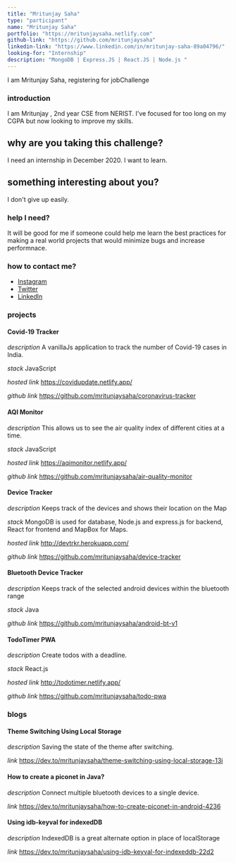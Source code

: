 ```yaml
---
title: "Mritunjay Saha"
type: "participant"
name: "Mritunjay Saha"
portfolio: "https://mritunjaysaha.netlify.com"
github-link: "https://github.com/mritunjaysaha"
linkedin-link: "https://www.linkedin.com/in/mritunjay-saha-89a04796/"
looking-for: "Internship"
description: "MongoDB | Express.JS | React.JS | Node.js "
---
```


I am Mritunjay Saha, registering for jobChallenge

### introduction

I am Mritunjay , 2nd year CSE from NERIST.
I've focused for too long on my CGPA but now looking to
improve my skills.

## why are you taking this challenge?

I need an internship in December 2020.
I want to learn.

## something interesting about you?

I don't give up easily.

### help I need?

It will be good for me if someone could help me learn the best practices for
making a real world projects that would minimize bugs and increase performnace.

### how to contact me?

- [Instagram](https://www.instagram.com/themritunjaysaha)
- [Twitter](https://twitter.com/MritunjaySaha1)
- [LinkedIn](https://www.linkedin.com/in/mritunjay-saha-89a04796)

### projects

#### Covid-19 Tracker

_description_ A vanillaJs application to track the number of Covid-19 cases in India.

_stack_ JavaScript

_hosted link_ https://covidupdate.netlify.app/

_github link_ https://github.com/mritunjaysaha/coronavirus-tracker

#### AQI Monitor

_description_ This allows us to see the air quality index of different cities at a time.

_stack_ JavaScript

_hosted link_ https://aqimonitor.netlify.app/

_github link_ https://github.com/mritunjaysaha/air-quality-monitor

#### Device Tracker

_description_ Keeps track of the devices and shows their location on the Map

_stack_ MongoDB is used for database, Node.js and express.js for backend, React for frontend and MapBox for Maps.

_hosted link_ http://devtrkr.herokuapp.com/

_github link_ https://github.com/mritunjaysaha/device-tracker

#### Bluetooth Device Tracker

_description_ Keeps track of the selected android devices within the bluetooth range

_stack_ Java

_github link_ https://github.com/mritunjaysaha/android-bt-v1

#### TodoTimer PWA

_description_ Create todos with a deadline.

_stack_ React.js

_hosted link_ http://todotimer.netlify.app/

_github link_ https://github.com/mritunjaysaha/todo-pwa

### blogs

#### Theme Switching Using Local Storage

_description_ Saving the state of the theme after switching.

_link_ https://dev.to/mritunjaysaha/theme-switching-using-local-storage-13i

#### How to create a piconet in Java?

_description_ Connect multiple bluetooth devices to a single device.

_link_ https://dev.to/mritunjaysaha/how-to-create-piconet-in-android-4236

#### Using idb-keyval for indexedDB

_description_ IndexedDB is a great alternate option in place of localStorage

_link_ https://dev.to/mritunjaysaha/using-idb-keyval-for-indexeddb-22d2
